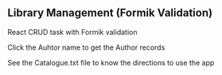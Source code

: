 <h2>Library Management (Formik Validation)</h2>
<p>React CRUD task with Formik validation</p>
<p>Click the Auhtor name to get the Author records</p>
<p>See the Catalogue.txt file to know the directions to use the app</p>


